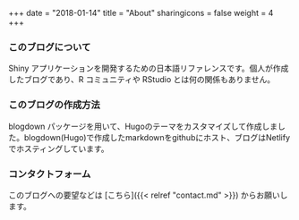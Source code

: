 +++
date = "2018-01-14"
title = "About"
sharingicons = false
weight = 4
+++

### このブログについて

Shiny アプリケーションを開発するための日本語リファレンスです。個人が作成したブログであり、R コミュニティや RStudio とは何の関係もありません。

### このブログの作成方法

blogdown パッケージを用いて、Hugoのテーマをカスタマイズして作成しました。blogdown(Hugo)で作成したmarkdownをgithubにホスト、ブログはNetlifyでホスティングしています。

### コンタクトフォーム

このブログへの要望などは [こちら]({{< relref "contact.md" >}}) からお願いします。
